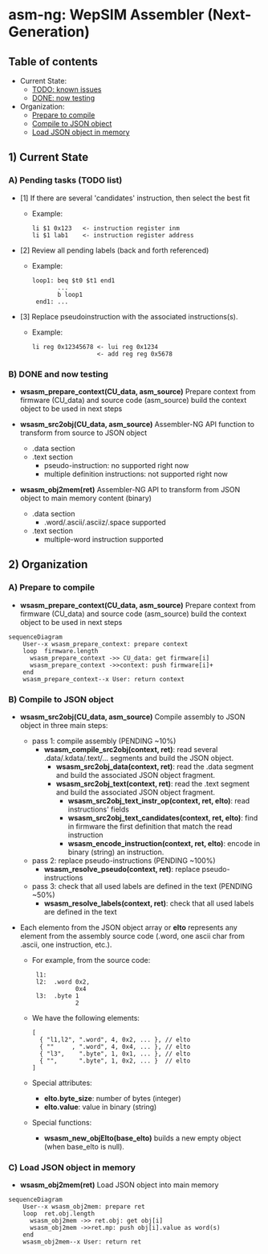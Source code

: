 

# asm-ng: WepSIM Assembler (Next-Generation)

## Table of contents

- Current State:
  - [TODO: known issues](#asmng-todo)
  - [DONE: now testing](#asmng-done)
- Organization:
  - [Prepare to compile](#asmng-prepare0)
  - [Compile to JSON object](#asmng-src2obj)
  - [Load JSON object in memory](#asmng-obj2bin)


## 1) Current State

<a name="asmng-todo"/>

### A) Pending tasks (TODO list)

+ [1] If there are several 'candidates' instruction, then select the best fit
  * Example:
    ```
    li $1 0x123   <- instruction register inm
    li $1 lab1    <- instruction register address
    ```

+ [2] Review all pending labels (back and forth referenced)
  * Example:
    ```
    loop1: beq $t0 $t1 end1
           ...
           b loop1
     end1: ...
    ```
+ [3] Replace pseudoinstruction with the associated instructions(s).
  * Example:
    ```
    li reg 0x12345678 <- lui reg 0x1234
                      <- add reg reg 0x5678
    ```

<a name="asmng-done"/>

### B) DONE and now testing

+ **wsasm_prepare_context(CU_data, asm_source)**
   Prepare context from firmware (CU_data) and source code (asm_source) build the context object to be used in next steps

+ **wsasm_src2obj(CU_data, asm_source)**
   Assembler-NG API function to transform from source to JSON object
   * .data section
   * .text section
       * pseudo-instruction: no supported right now
       * multiple definition instructions: not supported right now
+ **wsasm_obj2mem(ret)**
   Assembler-NG API to transform from JSON object to main memory content (binary)
  * .data section
     * .word/.ascii/.asciiz/.space supported
  * .text section
     * multiple-word instruction supported


## 2) Organization

<a name="asmng-prepare0"/>

### A) Prepare to compile

+ **wsasm_prepare_context(CU_data, asm_source)**
   Prepare context from firmware (CU_data) and source code (asm_source) build the context object to be used in next steps

```mermaid
sequenceDiagram
    User--x wsasm_prepare_context: prepare context
    loop  firmware.length
      wsasm_prepare_context ->> CU_data: get firmware[i]
      wsasm_prepare_context ->>context: push firmware[i]+
    end
    wsasm_prepare_context--x User: return context
```

<a name="asmng-src2obj"/>

### B) Compile to JSON object

+ **wsasm_src2obj(CU_data, asm_source)**
   Compile assembly to JSON object in three main steps:
    + pass 1: compile assembly (PENDING ~10%)
      * **wsasm_compile_src2obj(context, ret)**: read several .data/.kdata/.text/... segments and build the JSON object.
        * **wsasm_src2obj_data(context, ret)**: read the .data segment and build the associated JSON object fragment.
        * **wsasm_src2obj_text(context, ret)**: read the .text segment and build the associated JSON object fragment.
          * **wsasm_src2obj_text_instr_op(context, ret, elto)**: read instructions' fields
          * **wsasm_src2obj_text_candidates(context, ret, elto)**: find in firmware the first definition that match the read instruction
          * **wsasm_encode_instruction(context, ret, elto)**: encode in binary (string) an instruction.
    + pass 2: replace pseudo-instructions (PENDING ~100%)
      * **wsasm_resolve_pseudo(context, ret)**: replace pseudo-instructions
    + pass 3: check that all used labels are defined in the text (PENDING ~50%)
      * **wsasm_resolve_labels(context, ret)**: check that all used labels are defined in the text

+ Each elemento from the JSON object array or **elto** represents any element from the assembly source code (.word, one ascii char from .ascii, one instruction, etc.).
  * For example, from the source code:
    ```
     l1:
     l2:  .word 0x2,
                0x4
     l3:  .byte 1
                2
    ```
  * We have the following elements:
    ```
    [
      { "l1,l2", ".word", 4, 0x2, ... }, // elto
      { ""     , ".word", 4, 0x4, ... }, // elto
      { "l3",    ".byte", 1, 0x1, ... }, // elto
      { "",      ".byte", 1, 0x2, ... }  // elto
    ]
    ```

  * Special attributes:
      * **elto.byte_size**: number of bytes (integer)
      * **elto.value**: value in binary (string)

  * Special functions:
    * **wsasm_new_objElto(base_elto)**
     builds a new empty object (when base_elto is null).


<a name="asmng-obj2bin"/>

### C) Load JSON object in memory

+ **wsasm_obj2mem(ret)**
   Load JSON object into main memory

```mermaid
sequenceDiagram
    User--x wsasm_obj2mem: prepare ret
    loop  ret.obj.length
      wsasm_obj2mem ->> ret.obj: get obj[i]
      wsasm_obj2mem ->>ret.mp: push obj[i].value as word(s)
    end
    wsasm_obj2mem--x User: return ret
```

